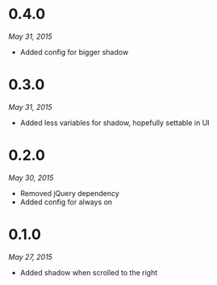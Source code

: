 # 0.4.0
_May 31, 2015_
- Added config for bigger shadow

# 0.3.0
_May 31, 2015_
- Added less variables for shadow, hopefully settable in UI

# 0.2.0
_May 30, 2015_
- Removed jQuery dependency
- Added config for always on

# 0.1.0
_May 27, 2015_
- Added shadow when scrolled to the right
